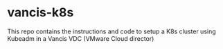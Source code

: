 # vancis-k8s
This repo contains the instructions and code to setup a K8s cluster using Kubeadm in a Vancis VDC (VMware Cloud director)



